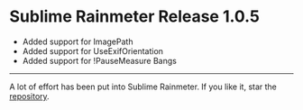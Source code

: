 # Sublime Rainmeter Release 1.0.5

* Added support for ImagePath
* Added support for UseExifOrientation
* Added support for !PauseMeasure Bangs

---

A lot of effort has been put into Sublime Rainmeter. If you like it, star the [repository](https://github.com/thatsIch/sublime-rainmeter).
